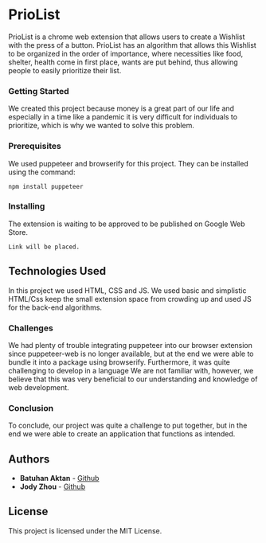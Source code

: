 # PrioList

PrioList is a chrome web extension that allows users to create a Wishlist with the press of a button. PrioList has an algorithm that allows this Wishlist to be organized in the order of importance, where necessities like food, shelter, health come in first place, wants are put behind, thus allowing people to easily prioritize their list.

### Getting Started

We created this project because money is a great part of our life and especially in a time like a pandemic it is very difficult for individuals to prioritize, which is why we wanted to solve this problem.

### Prerequisites

We used puppeteer and browserify for this project. They can be installed using the command:

```
npm install puppeteer
```

### Installing

The extension is waiting to be approved to be published on Google Web Store.

```
Link will be placed.
```

## Technologies Used

In this project we used HTML, CSS and JS. We used basic and simplistic HTML/Css keep the small extension space from crowding up and used JS for the back-end algorithms.

### Challenges

We had plenty of trouble integrating puppeteer into our browser extension since puppeteer-web is no longer available, but at the end we were able to bundle it into a package using browserify. Furthermore, it was quite challenging to develop in a language We are not familiar with, however, we believe that this was very beneficial to our understanding and knowledge of web development.


### Conclusion

To conclude, our project was quite a challenge to put together, but in the end we were able to create an application that functions as intended.

## Authors

* **Batuhan Aktan** - [Github](https://github.com/BatuhanAktan)
* **Jody Zhou** - [Github](https://github.com/JodyZ0203)

## License

This project is licensed under the MIT License.
